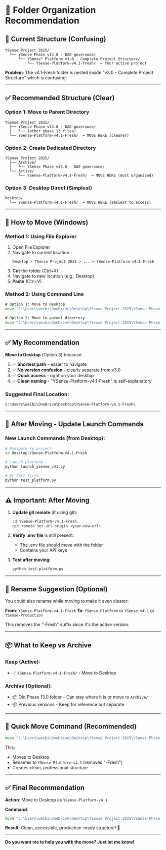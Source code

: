 # 📁 Folder Organization Recommendation

## 🎯 Current Structure (Confusing)

```
YSense Project 2025/
  └── YSense Phase v13.0 - DAO goverance/
      └── YSense™ Platform v3.0 - Complete Project Structure/
          └── YSense-Platform-v4.1-Fresh/  ← Your active project
```

**Problem**: The v4.1-Fresh folder is nested inside "v3.0 - Complete Project Structure" which is confusing!

---

## ✅ Recommended Structure (Clear)

### Option 1: Move to Parent Directory
```
YSense Project 2025/
  ├── YSense Phase v13.0 - DAO goverance/
  │   └── (other phase 13 files)
  └── YSense-Platform-v4.1-Fresh/  ← MOVE HERE (cleaner)
```

### Option 2: Create Dedicated Directory
```
YSense Project 2025/
  ├── Archive/
  │   └── YSense Phase v13.0 - DAO goverance/
  └── Active/
      └── YSense-Platform-v4.1-Fresh/  ← MOVE HERE (most organized)
```

### Option 3: Desktop Direct (Simplest)
```
Desktop/
  └── YSense-Platform-v4.1-Fresh/  ← MOVE HERE (easiest to access)
```

---

## 🚀 How to Move (Windows)

### Method 1: Using File Explorer
1. Open File Explorer
2. Navigate to current location:
   ```
   Desktop > YSense Project 2025 > ... > YSense-Platform-v4.1-Fresh
   ```
3. **Cut** the folder (Ctrl+X)
4. Navigate to new location (e.g., Desktop)
5. **Paste** (Ctrl+V)

### Method 2: Using Command Line
```cmd
# Option 1: Move to Desktop
move "C:\Users\weibi\OneDrive\Desktop\YSense Project 2025\YSense Phase v13.0 - DAO goverance\YSense™ Platform v3.0 - Complete Project Structure\YSense-Platform-v4.1-Fresh" "C:\Users\weibi\OneDrive\Desktop\YSense-Platform-v4.1-Fresh"

# Option 2: Move to parent directory
move "C:\Users\weibi\OneDrive\Desktop\YSense Project 2025\YSense Phase v13.0 - DAO goverance\YSense™ Platform v3.0 - Complete Project Structure\YSense-Platform-v4.1-Fresh" "C:\Users\weibi\OneDrive\Desktop\YSense Project 2025\YSense-Platform-v4.1-Fresh"
```

---

## ✅ My Recommendation

**Move to Desktop** (Option 3) because:

1. ✅ **Shortest path** - easier to navigate
2. ✅ **No version confusion** - clearly separate from v3.0
3. ✅ **Quick access** - right on your desktop
4. ✅ **Clean naming** - "YSense-Platform-v4.1-Fresh" is self-explanatory

### Suggested Final Location:
```
C:\Users\weibi\OneDrive\Desktop\YSense-Platform-v4.1-Fresh\
```

---

## 📝 After Moving - Update Launch Commands

### New Launch Commands (from Desktop):
```bash
# Navigate to project
cd Desktop\YSense-Platform-v4.1-Fresh

# Launch platform
python launch_ysense_v41.py

# Or test first
python test_platform.py
```

---

## ⚠️ Important: After Moving

1. **Update git remote** (if using git):
   ```bash
   cd YSense-Platform-v4.1-Fresh
   git remote set-url origin <your-new-url>
   ```

2. **Verify .env file** is still present:
   - The .env file should move with the folder
   - Contains your API keys

3. **Test after moving**:
   ```bash
   python test_platform.py
   ```

---

## 🎯 Rename Suggestion (Optional)

You could also rename while moving to make it even clearer:

**From**: `YSense-Platform-v4.1-Fresh`
**To**: `YSense-Platform` or `YSense-v4.1` or `YSense-Production`

This removes the "-Fresh" suffix since it's the active version.

---

## 📦 What to Keep vs Archive

### Keep (Active):
- ✅ `YSense-Platform-v4.1-Fresh/` - Move to Desktop

### Archive (Optional):
- 📦 Old Phase 13.0 folder - Can stay where it is or move to `Archive/`
- 📦 Previous versions - Keep for reference but separate

---

## 🚀 Quick Move Command (Recommended)

```cmd
move "C:\Users\weibi\OneDrive\Desktop\YSense Project 2025\YSense Phase v13.0 - DAO goverance\YSense™ Platform v3.0 - Complete Project Structure\YSense-Platform-v4.1-Fresh" "C:\Users\weibi\OneDrive\Desktop\YSense-Platform-v4.1"
```

This:
- Moves to Desktop
- Renames to `YSense-Platform-v4.1` (removes "-Fresh")
- Creates clean, professional structure

---

## ✅ Final Recommendation

**Action**: Move to Desktop as `YSense-Platform-v4.1`

**Command**:
```cmd
move "C:\Users\weibi\OneDrive\Desktop\YSense Project 2025\YSense Phase v13.0 - DAO goverance\YSense™ Platform v3.0 - Complete Project Structure\YSense-Platform-v4.1-Fresh" "C:\Users\weibi\OneDrive\Desktop\YSense-Platform-v4.1"
```

**Result**: Clean, accessible, production-ready structure! 🎯

---

**Do you want me to help you with the move? Just let me know!**
